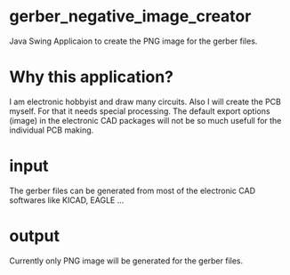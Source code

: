 # gerber_negative_image_creator

Java Swing Applicaion to create the PNG image for the gerber files.

# Why this application?
I am electronic hobbyist and draw many circuits. Also I will create the PCB myself. For that it needs special processing. The default export options (image) in the electronic CAD packages will not be so much usefull for the individual PCB making. 

# input
The gerber files can be generated from most of the electronic CAD softwares like KICAD, EAGLE ...

# output
Currently only PNG image will be generated for the gerber files.
